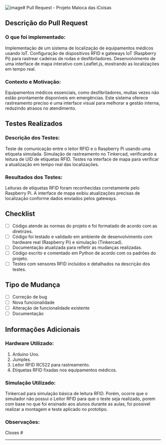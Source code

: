 ![image](https://github.com/user-attachments/assets/9eb246f3-1a40-4d23-8a0d-32f9dc7aaefb)# Pull Request - Projeto Maloca das iCoisas

## Descrição do Pull Request

### O que foi implementado:

Implementação de um sistema de localização de equipamentos médicos usando IoT.
Configuração de dispositivos RFID e gateways IoT (Raspberry Pi) para rastrear cadeiras de rodas e desfibriladores.
Desenvolvimento de uma interface de mapa interativo com Leaflet.js, mostrando as localizações em tempo real.


### Contexto e Motivação:

Equipamentos médicos essenciais, como desfibriladores, muitas vezes não estão prontamente disponíveis em emergências. 
Este sistema oferece rastreamento preciso e uma interface visual para melhorar a gestão interna, reduzindo atrasos no atendimento.


## Testes Realizados

### Descrição dos Testes:
Teste de comunicação entre o leitor RFID e o Raspberry Pi usando uma etiqueta simulada.
Simulação de rastreamento no Tinkercad, verificando a leitura de UID de etiquetas RFID.
Testes na interface de mapa para verificar a atualização em tempo real das localizações.


### Resultados dos Testes:
Leituras de etiquetas RFID foram reconhecidas corretamente pelo Raspberry Pi.
A interface de mapa exibiu atualizações precisas de localização conforme dados enviados pelos gateways.


## Checklist

- [ ] Código atende às normas do projeto e foi formatado de acordo com as diretrizes.
- [ ] Código foi testado e validado em ambiente de desenvolvimento com hardware real (Raspberry Pi) e simulação (Tinkercad).
- [ ] Documentação atualizada para refletir as mudanças realizadas.
- [ ] Código escrito e comentado em Python de acordo com os padrões do projeto.
- [ ] Testes com sensores RFID incluídos e detalhados na descrição dos testes.

## Tipo de Mudança

- [ ] Correção de bug
- [ ] Nova funcionalidade
- [ ] Alteração de funcionalidade existente
- [ ] Documentação

## Informações Adicionais

### Hardware Utilizado:
1. Arduino Uno.
2. Jumples.
3. Leitor RFID RC522 para rastreamento.
4. Etiquetas RFID fixadas nos equipamentos médicos.


### Simulação Utilizado:
Tinkercad para simulação básica de leitura RFID. Porém, ocorre que o simulador não possui o Leitor RFID para que o teste seja realizado, porem com base no que foi ensinado aos alunos durante as aulas, foi possivel realizar a montagem e teste aplicado no prototipo.


### Observações:

Closes #

---


